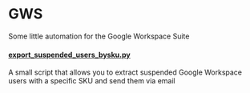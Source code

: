 # GWS
Some little automation for the Google Workspace Suite


####  [export_suspended_users_bysku.py](https://github.com/lonix86/GWS/blob/main/export_suspended_users_bysku.py)
  A small script that allows you to extract suspended Google Workspace users with a specific SKU and send them via email
  
 
  
 
  
